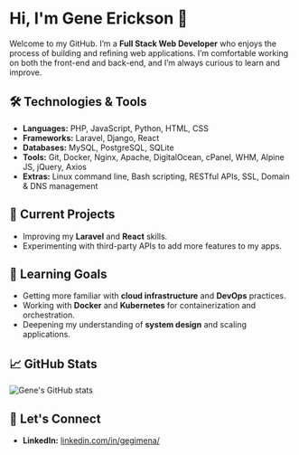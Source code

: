 # Hi, I'm Gene Erickson 👋

Welcome to my GitHub. I’m a **Full Stack Web Developer** who enjoys the process of building and refining web applications. I’m comfortable working on both the front-end and back-end, and I’m always curious to learn and improve.

## 🛠️ Technologies & Tools
- **Languages:** PHP, JavaScript, Python, HTML, CSS
- **Frameworks:** Laravel, Django, React
- **Databases:** MySQL, PostgreSQL, SQLite
- **Tools:** Git, Docker, Nginx, Apache, DigitalOcean, cPanel, WHM, Alpine JS, jQuery, Axios
- **Extras:** Linux command line, Bash scripting, RESTful APIs, SSL, Domain & DNS management

## 🚧 Current Projects
- Improving my **Laravel** and **React** skills.
- Experimenting with third-party APIs to add more features to my apps.

## 🌱 Learning Goals
- Getting more familiar with **cloud infrastructure** and **DevOps** practices.
- Working with **Docker** and **Kubernetes** for containerization and orchestration.
- Deepening my understanding of **system design** and scaling applications.


## 📈 GitHub Stats
![Gene's GitHub stats](https://github-readme-stats.vercel.app/api?username=xon-g&show_icons=true&theme=radical)

## 🤝 Let's Connect
- **LinkedIn:** [linkedin.com/in/gegimena/](https://www.linkedin.com/in/gegimena/)
